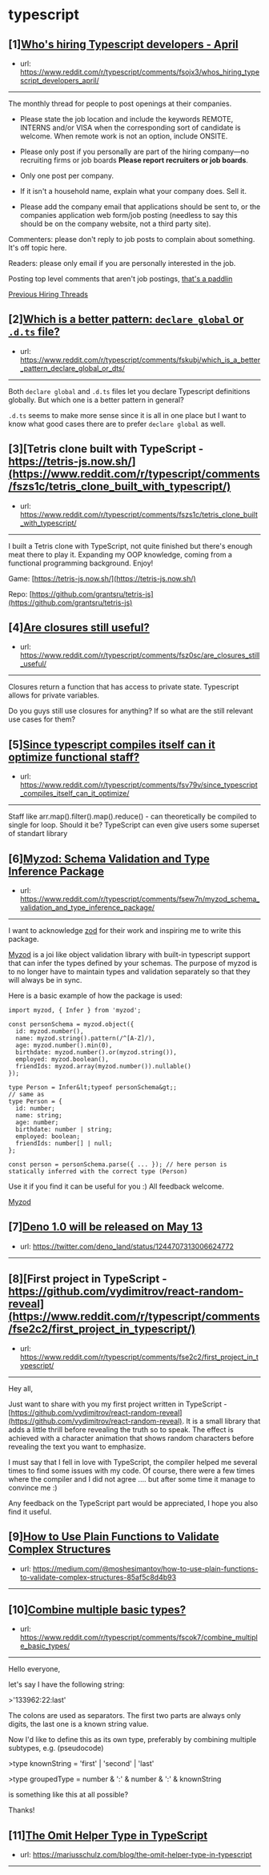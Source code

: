 # typescript
## [1][Who's hiring Typescript developers - April](https://www.reddit.com/r/typescript/comments/fsojx3/whos_hiring_typescript_developers_april/)
- url: https://www.reddit.com/r/typescript/comments/fsojx3/whos_hiring_typescript_developers_april/
---
The monthly thread for people to post openings at their companies.

* Please state the job location and include the keywords REMOTE, INTERNS and/or VISA when the corresponding sort of candidate is welcome. When remote work is not an option, include ONSITE.

* Please only post if you personally are part of the hiring company—no recruiting firms or job boards **Please report recruiters or job boards**. 

* Only one post per company. 

* If it isn't a household name, explain what your company does. Sell it.

* Please add the company email that applications should be sent to, or the companies application web form/job posting (needless to say this should be on the company website, not a third party site).


Commenters: please don't reply to job posts to complain about something. It's off topic here.

Readers: please only email if you are personally interested in the job. 

Posting top level comments that aren't job postings, [that's a paddlin](https://i.imgur.com/FxMKfnY.jpg)

[Previous Hiring Threads](https://www.reddit.com/r/typescript/search?sort=new&amp;restrict_sr=on&amp;q=flair%3AMonthly%2BHiring%2BThread)
## [2][Which is a better pattern: `declare global` or `.d.ts` file?](https://www.reddit.com/r/typescript/comments/fskubj/which_is_a_better_pattern_declare_global_or_dts/)
- url: https://www.reddit.com/r/typescript/comments/fskubj/which_is_a_better_pattern_declare_global_or_dts/
---
Both `declare global` and `.d.ts` files let you declare Typescript definitions globally.  But which one is a better pattern in general? 

`.d.ts` seems to make more sense since it is all in one place but I want to know what good cases there are to prefer `declare global` as well.
## [3][Tetris clone built with TypeScript - https://tetris-js.now.sh/](https://www.reddit.com/r/typescript/comments/fszs1c/tetris_clone_built_with_typescript/)
- url: https://www.reddit.com/r/typescript/comments/fszs1c/tetris_clone_built_with_typescript/
---
I built a Tetris clone with TypeScript, not quite finished but there's enough meat there to play it. Expanding my OOP knowledge, coming from a functional programming background. Enjoy!

Game: [https://tetris-js.now.sh/](https://tetris-js.now.sh/)

Repo: [https://github.com/grantsru/tetris-js](https://github.com/grantsru/tetris-js)
## [4][Are closures still useful?](https://www.reddit.com/r/typescript/comments/fsz0sc/are_closures_still_useful/)
- url: https://www.reddit.com/r/typescript/comments/fsz0sc/are_closures_still_useful/
---
Closures return a function that has access to private state. Typescript allows for private variables. 

Do you guys still use closures for anything? If so what are the still relevant use cases for them?
## [5][Since typescript compiles itself can it optimize functional staff?](https://www.reddit.com/r/typescript/comments/fsv79v/since_typescript_compiles_itself_can_it_optimize/)
- url: https://www.reddit.com/r/typescript/comments/fsv79v/since_typescript_compiles_itself_can_it_optimize/
---
Staff like arr.map().filter().map().reduce() - can theoretically be compiled to single for loop. Should it be?  TypeScript can even give users some superset of standart   library
## [6][Myzod: Schema Validation and Type Inference Package](https://www.reddit.com/r/typescript/comments/fsew7n/myzod_schema_validation_and_type_inference_package/)
- url: https://www.reddit.com/r/typescript/comments/fsew7n/myzod_schema_validation_and_type_inference_package/
---
I want to acknowledge [zod](https://www.npmjs.com/package/zod) for their work and inspiring me to write this package.

[Myzod](https://www.npmjs.com/package/myzod) is a joi like object validation library with built-in typescript support that can infer the types defined by your schemas. The purpose of myzod is to no longer have to maintain types and validation separately so that they will always be in sync.  


Here is a basic example of how the package is used:  

```
import myzod, { Infer } from 'myzod';

const personSchema = myzod.object({
  id: myzod.number(),
  name: myzod.string().pattern(/^[A-Z]/),
  age: myzod.number().min(0),
  birthdate: myzod.number().or(myzod.string()),
  employed: myzod.boolean(),
  friendIds: myzod.array(myzod.number()).nullable()
});

type Person = Infer&lt;typeof personSchema&gt;;
// same as
type Person = {
  id: number;
  name: string;
  age: number;
  birthdate: number | string;
  employed: boolean;
  friendIds: number[] | null;
};

const person = personSchema.parse({ ... }); // here person is statically inferred with the correct type (Person)
```

Use it if you find it can be useful for you :) 
All feedback welcome.

[Myzod](https://www.npmjs.com/package/myzod)
## [7][Deno 1.0 will be released on May 13](https://www.reddit.com/r/typescript/comments/fry3ct/deno_10_will_be_released_on_may_13/)
- url: https://twitter.com/deno_land/status/1244707313006624772
---

## [8][First project in TypeScript - https://github.com/vydimitrov/react-random-reveal](https://www.reddit.com/r/typescript/comments/fse2c2/first_project_in_typescript/)
- url: https://www.reddit.com/r/typescript/comments/fse2c2/first_project_in_typescript/
---
 Hey all,

Just want to share with you my first project written in TypeScript - [https://github.com/vydimitrov/react-random-reveal](https://github.com/vydimitrov/react-random-reveal). It is a small library that adds a little thrill before revealing the truth so to speak. The effect is achieved with a character animation that shows random characters before revealing the text you want to emphasize. 

I must say that I fell in love with TypeScript, the compiler helped me several times to find some issues with my code. Of course, there were a few times where the compiler and I did not agree .... but after some time it manage to convince me :)

Any feedback on the TypeScript part would be appreciated, I hope you also find it useful.
## [9][How to Use Plain Functions to Validate Complex Structures](https://www.reddit.com/r/typescript/comments/fsajao/how_to_use_plain_functions_to_validate_complex/)
- url: https://medium.com/@moshesimantov/how-to-use-plain-functions-to-validate-complex-structures-85af5c8d4b93
---

## [10][Combine multiple basic types?](https://www.reddit.com/r/typescript/comments/fscok7/combine_multiple_basic_types/)
- url: https://www.reddit.com/r/typescript/comments/fscok7/combine_multiple_basic_types/
---
Hello everyone,

let's say I have the following string:

&gt;'133962:22:last'

The colons are used as separators. The first two parts are always only digits, the last one is a known string value.

Now I'd like to define this as its own type, preferably by combining multiple subtypes, e.g. (pseudocode)

&gt;type knownString = 'first' | 'second' | 'last' 

&gt;type groupedType = number &amp; ':' &amp; number &amp; ':' &amp; knownString

is something like this at all possible?

Thanks!
## [11][The Omit Helper Type in TypeScript](https://www.reddit.com/r/typescript/comments/frz2qm/the_omit_helper_type_in_typescript/)
- url: https://mariusschulz.com/blog/the-omit-helper-type-in-typescript
---

